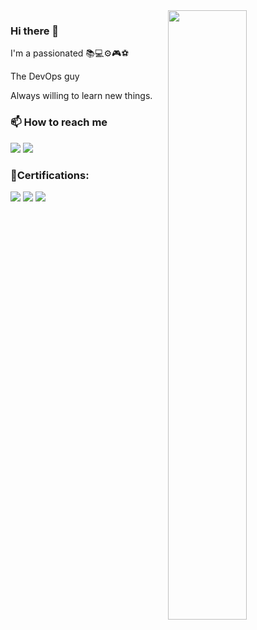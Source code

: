 <img align="right" src="https://github-readme-stats.vercel.app/api?username=PHMSP&show_icons=true&count_private=true&hide_border=true" width="50%"/>
<h3 class="mt-n3">Hi there 👋</h3>

I'm a passionated 📚💻⚙️🎮⚽

The DevOps guy

Always willing to learn new things.

### 📫 How to reach me

  <div> 
  <a href = "pedromaranhao92@gmail.com"><img src="https://img.shields.io/badge/Gmail-D14836?style=for-the-badge&logo=gmail&logoColor=white" target="_blank"></a>
  <a href="https://www.linkedin.com/in/pedromaranhao92/" target="_blank"><img src="https://img.shields.io/badge/-LinkedIn-%230077B5?style=for-the-badge&logo=linkedin&logoColor=white" target="_blank"></a> 
</div>

### 🏅Certifications:

![](https://images.credly.com/size/220x220/images/519a6dba-f145-4c1a-85a2-1d173d6898d9/image.png)
![](https://images.credly.com/size/220x220/images/be8fcaeb-c769-4858-b567-ffaaa73ce8cf/image.png)
![](https://images.credly.com/size/220x220/images/7fa91a10-3cbe-48fb-bd0e-c3e4cf27065f/image.png)
